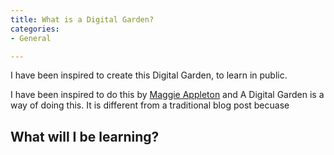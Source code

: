 ```yaml
---
title: What is a Digital Garden?
categories:
- General

---
```


I have been inspired to create this Digital Garden, to learn in public. 

I have been inspired to do this by [Maggie Appleton](https://maggieappleton.com/about) and A Digital Garden is a way of doing this. It is different from a traditional blog post becuase

<h2> What will I be learning? </h2>
